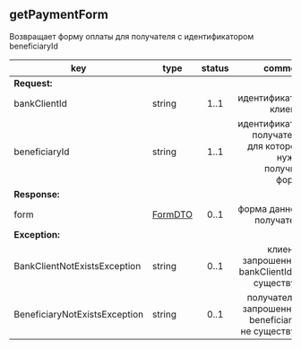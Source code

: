## getPaymentForm

Возвращает форму оплаты для получателя с идентификатором beneficiaryId

key | type | status | comment
--- | ---- | :----: | ---:
**Request:** | | |
bankClientId | string | 1..1 | идентификатор клиента
beneficiaryId | string | 1..1 | идентификатор получателя, для которого нужно получить форму
**Response:** | | |
form | [FormDTO](#formdto) | 0..1 | форма данного получателя
**Exception:** | | |
BankClientNotExistsException | string | 0..1 | клиент с запрошенным bankClientId не существует
BeneficiaryNotExistsException | string | 0..1 | получатель с запрошенным beneficiaryId не существует
